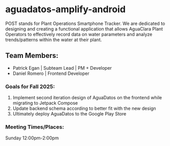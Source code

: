 # aguadatos-amplify-android

POST stands for Plant Operations Smartphone Tracker. We are dedicated to designing and creating a functional application that allows AguaClara Plant Operators to effectively record data on water parameters and analyze trends/patterns within the water at their plant.

## Team Members:
- Patrick Egan | Subteam Lead | PM + Developer
- Daniel Romero | Frontend Developer

### Goals for Fall 2025:

1. Implement second iteration design of AguaDatos on the frontend while migrating to Jetpack Compose
2. Update backend schema according to better fit with the new design 
3. Ultimately deploy AguaDatos to the Google Play Store

### Meeting Times/Places:
Sunday 12:00pm-2:00pm
